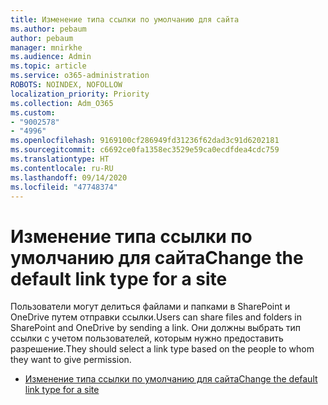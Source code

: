 ```yaml
---
title: Изменение типа ссылки по умолчанию для сайта
ms.author: pebaum
author: pebaum
manager: mnirkhe
ms.audience: Admin
ms.topic: article
ms.service: o365-administration
ROBOTS: NOINDEX, NOFOLLOW
localization_priority: Priority
ms.collection: Adm_O365
ms.custom:
- "9002578"
- "4996"
ms.openlocfilehash: 9169100cf286949fd31236f62dad3c91d6202181
ms.sourcegitcommit: c6692ce0fa1358ec3529e59ca0ecdfdea4cdc759
ms.translationtype: HT
ms.contentlocale: ru-RU
ms.lasthandoff: 09/14/2020
ms.locfileid: "47748374"
---
```

# <a name="change-the-default-link-type-for-a-site"></a><span data-ttu-id="203ba-102">Изменение типа ссылки по умолчанию для сайта</span><span class="sxs-lookup"><span data-stu-id="203ba-102">Change the default link type for a site</span></span>

<span data-ttu-id="203ba-103">Пользователи могут делиться файлами и папками в SharePoint и OneDrive путем отправки ссылки.</span><span class="sxs-lookup"><span data-stu-id="203ba-103">Users can share files and folders in SharePoint and OneDrive by sending a link.</span></span> <span data-ttu-id="203ba-104">Они должны выбрать тип ссылки с учетом пользователей, которым нужно предоставить разрешение.</span><span class="sxs-lookup"><span data-stu-id="203ba-104">They should select a link type based on the people to whom they want to give permission.</span></span>

- [<span data-ttu-id="203ba-105">Изменение типа ссылки по умолчанию для сайта</span><span class="sxs-lookup"><span data-stu-id="203ba-105">Change the default link type for a site</span></span>](https://docs.microsoft.com/sharepoint/change-default-sharing-link)
